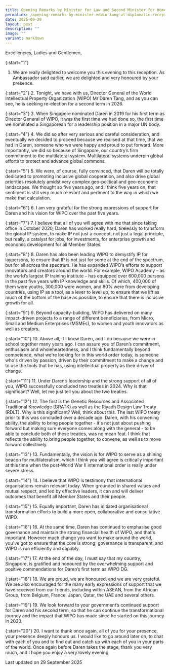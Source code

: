```yaml
---
title: Opening Remarks by Minister for Law and Second Minister for Home Affairs, Mr Edwin Tong SC, at the Diplomatic Reception for WIPO DG Daren Tang Re Election Campaign
permalink: /opening-remarks-by-minister-edwin-tong-at-diplomatic-reception-for-wipo-dg-re-election-in-geneva/
date: 2025-09-29
layout: post
description: ""
image: ""
variant: markdown
---
```

Excellencies,
Ladies and Gentlemen,

{:start="1"}
1.	We are really delighted to welcome you this evening to this reception. As Ambassador said earlier, we are delighted and very honoured by your presence. 

{:start="2"}
2.	Tonight, we have with us, Director General of the World Intellectual Property Organization (WIPO) Mr Daren Tang, and as you can see, he is seeking re-election for a second term in 2026.

{:start="3"}
3.	When Singapore nominated Daren in 2019 for his first term as Director General of WIPO, it was the first time we had done so, the first time we nominated a Singaporean for a leadership position in a major UN body.

{:start="4"}
4.	We did so after very serious and careful consideration, and eventually we decided to proceed because we realised at that time, that we had in Daren, someone who we were happy and proud to put forward. More importantly, we did so because of Singapore, our country’s firm commitment to the multilateral system. Multilateral systems underpin global efforts to protect and advance global commons. 

{:start="5"}
5.	We were, of course, fully convinced, that Daren will be totally dedicated to promoting inclusive global cooperation, and also drive global priorities resolutely amidst very complex geo-political and geo-economic landscapes. We thought so five years ago, and I think five years on, that sentiment is still very much relevant and pertinent to the way in which we make that calculation.

{:start="6"}
6.	I am very grateful for the strong expressions of support for Daren and his vision for WIPO over the past five years. 

{:start="7"}
7.	I believe that all of you will agree with me that since taking office in October 2020, Daren has worked really hard, tirelessly to transform the global IP system, to make IP not just a concept, not just a legal principle, but really, a catalyst for jobs, for investments, for enterprise growth and economic development for all Member States. 

{:start="8"}
8.	Daren has also been leading WIPO to demystify IP for laypersons, to ensure that IP is not just for some at the end of the spectrum, but for all across the spectrum. He has expanded WIPO’s efforts to support innovators and creators around the world. For example, WIPO Academy – as the world’s largest IP training institute – has equipped over 600,000 persons in the past five years with IP knowledge and skills. Of which, 400,000 of them were youths, 300,000 were women, and 80% were from developing countries, using IP as a tool, as a lever to level up, to ensure that we lift as much of the bottom of the base as possible, to ensure that there is inclusive growth for all. 

{:start="9"}
9.	Beyond capacity-building, WIPO has delivered on many impact-driven projects to a range of different beneficiaries, from Micro, Small and Medium Enterprises (MSMEs), to women and youth innovators as well as creators.

{:start="10"}
10.	Above all, if I know Daren, and I do because we were in school together many years ago. I can assure you of Daren’s commitment,  enthusiasm and wholeheartedness, and I think fundamentally beyond competence, what we're looking for in this world order today, is someone who's driven by passion, driven by their commitment to make a change and to use the tools that he has, using intellectual property as their driver of change. 

{:start="11"}
11.	Under Daren’s leadership and the strong support of all of you, WIPO successfully concluded two treaties in 2024. Why is that significant? Well, let me just tell you about the two treaties.

{:start="12"}
12.	The first is the Genetic Resources and Associated Traditional Knowledge (GRATK) as well as the Riyadh Design Law Treaty (RDLT). Why is this significant? Well, think about this. The last WIPO treaty prior to this was concluded over a decade ago. Daren, with his convening ability, the ability to bring people together - it's not just about pushing forward but making sure everyone comes along with the general - to be able to conclude both of these treaties, was no mean feat. I think that reflects the ability to bring people together, to convene, as well as to move forward collectively.

{:start="13"}
13.	Fundamentally, the vision is for WIPO to serve as a shining beacon for multilateralism, which I think you will agree is critically important at this time when the post-World War II international order is really under severe stress. 

{:start="14"}
14.	I believe that WIPO is testimony that international organisations remain relevant today. When grounded in shared values and mutual respect, and led by effective leaders, it can and will deliver outcomes that benefit all Member States and their people.

{:start="15"}
15.	Equally important, Daren has initiated organisational transformation efforts to build a more open, collaborative and consultative WIPO. 

{:start="16"}
16.	At the same time, Daren has continued to emphasise good governance and maintain the strong financial health of WIPO, and that's important.  However much change you want to make around the world, you've got to ensure that the core is strong, governance is transparent, and WIPO is run efficiently and capably.

{:start="17"}
17.	At the end of the day, I must say that my country, Singapore, is gratified and honoured by the overwhelming support and positive commendations for Daren’s first term as WIPO DG. 

{:start="18"}
18.	We are proud, we are honoured, and we are very grateful. We are also encouraged for the many early expressions of support that we have received from our friends, including within ASEAN, from the African Group, from Belgium, France, Japan, Qatar, the UAE and several others.

{:start="19"}
19.	We look forward to your government’s continued support for Daren and his second term, so that he can continue the transformational journey and the impact that WIPO has made since he started on this journey in 2020.

{:start="20"}
20.	I want to thank once again, all of you for your presence, your presence deeply honours us.  I would like to go around later on, to chat with each of you and to find out and catch up with each of you in your parts of the world. Once again before Daren takes the stage, thank you very much, and I hope you enjoy a very lovely evening.


<p class="right-side-updated">Last updated on 29 September 2025</p>
